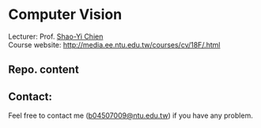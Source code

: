 # Computer Vision

Lecturer: Prof. [Shao-Yi Chien](http://media.ee.ntu.edu.tw/member.html)<br>
Course website: http://media.ee.ntu.edu.tw/courses/cv/18F/.html
## Repo. content


## Contact:
Feel free to contact me (b04507009@ntu.edu.tw) if you have any problem.

